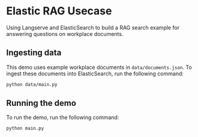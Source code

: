 # Elastic RAG Usecase

Using Langserve and ElasticSearch to build a RAG search example for answering questions on workplace documents.

## Ingesting data

This demo uses example workplace documents in `data/documents.json`. To ingest these documents into ElasticSearch, run the following command:

```bash
python data/main.py
```

## Running the demo

To run the demo, run the following command:

```bash
python main.py
```
